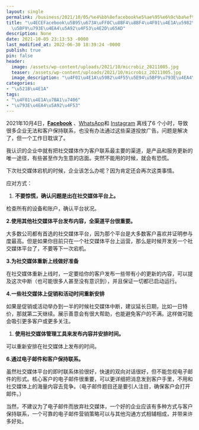 ```yaml
---
layout: single
permalink: /business/2021/10/05/%e4%bb%8efacebook%e5%ae%95%e6%9c%ba%ef%bc%8c%e8%af%b4%e8%af%b4%e4%bc%81%e4%b8%9a%e5%a6%82%e4%bd%95%e5%ba%94%e5%af%b9%e7%a4%be%e4%ba%a4%e5%aa%92%e4%bd%93%e4%b8%ad%e6%96%ad/
title: "\u4ECEFacebook\u5B95\u673A\uFF0C\u8BF4\u8BF4\u4F01\u4E1A\u5982\u4F55\u5E94\
  \u5BF9\u793E\u4EA4\u5A92\u4F53\u4E2D\u65AD"
description: None
date: 2021-10-05 23:13:53 -0000
last_modified_at: 2022-06-30 18:39:24 -0000
publish: true
pin: false
header:
  image: /assets/wp-content/uploads/2021/10/microbiz_20211005.jpg
  teaser: /assets/wp-content/uploads/2021/10/microbiz_20211005.jpg
  image_description: "\u4F01\u4E1A\u5982\u4F55\u5E94\u5BF9\u793E\u4EA4\u5A92\u4F53\u5B95\u673A"
categories:
- "\u521B\u4E1A"
tags:
- "\u4F01\u4E1A\u7BA1\u7406"
- "\u793E\u4EA4\u5A92\u4F53"
---
```

2021年10月4日，**[Facebook](https://www.facebook.com)** 、[WhatsApp](https://www.whatsapp.com)和 [Instagram](https://www.instagram.com) 离线了6 个小时，导致很多企业无法和客户保持联系，也没有办法通过这些渠道投放广告。问题是解决了，但一个工作日耽误了。

我认识的企业中就有把社交媒体作为客户联系最主要的渠道，是产品和服务更新的唯一途径，有些甚至作为生意的店面。突然不能用的时候，就会有恐慌。

下次社交媒体宕机的时候，企业该怎么办呢？因为肯定还会再次这类事情。

应对方式：

  1. **不要惊慌，确认问题是出在社交媒体平台上。**

检查所有的设备和账户，确认平台状况。

**2.使用其他社交媒体平台发布内容，全渠道平台很重要。**

大多数公司都有首选的社交媒体平台，因为那个平台是大多数客户喜欢并证明参与度最高。但是如果你目前只在一个社交媒体平台上运营，那么是时候开发另一个社交媒体平台了，不要等下一次宕机。

**3.为社交媒体重新上线做好准备**

在社交媒体重新上线时，一定要给你的客户发布一些带有小的更新的内容，可以提及这次中断（也可能很多人甚至没有意识到），并且保证一切都已启动运行。

**4.一些社交媒体上促销和活动时间重新安排**

如果是促销或活动举办到一半的时候社交媒体中断，建议延长日期，比如一日特价，那就第二天继续。展示善意会有很大帮助，也能避免客户的不满。这样做可能会吸引更多客户或更多关注。

  1. **使用社交媒体管理工具来发布内容并安排时间。**

可以重新安排在社交媒体上发布的时间。

**6.通过电子邮件和客户保持联系。**

虽然社交媒体平台的即时联系体验很好，快速的双向对话很好，但不能忽视电子邮件的形式。核心客户的电子邮件很重要，可以更详细把消息发到客户手里，不用和社交媒体上的海量内容去竞争。（电子邮件题目还是要引人注目，确保客户会打开邮件。）

当然，不建议为了电子邮件而放弃社交媒体，一个好的企业应该有多种方式与客户保持联系，一个可靠的电子邮件营销策略可以与其他沟通方式相辅相成，并带来许多好处。
